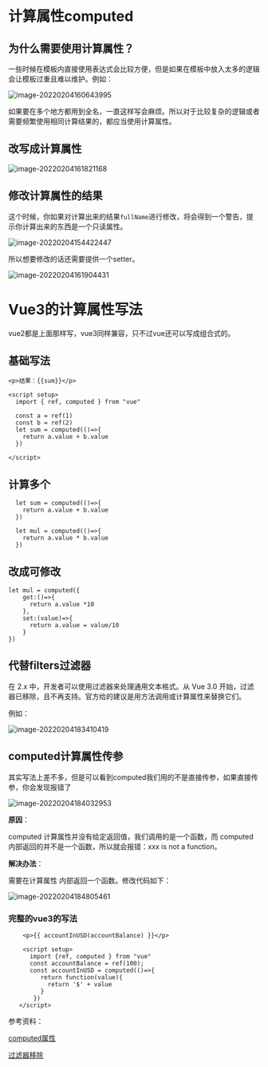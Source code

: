 



# 计算属性computed

## 为什么需要使用计算属性？

一些时候在模板内直接使用表达式会比较方便，但是如果在模板中放入太多的逻辑会让模板过重且难以维护。例如：

![image-20220204160643995](https://gitee.com/Olivivian/PicGoImages/raw/master/img//Typora/typora-user-images/2022/02/04/image-20220204160643995.png)

如果要在多个地方都用到全名，一直这样写会麻烦。所以对于比较复杂的逻辑或者需要频繁使用相同计算结果的，都应当使用计算属性。

## 改写成计算属性

![image-20220204161821168](https://gitee.com/Olivivian/PicGoImages/raw/master/img//Typora/typora-user-images/2022/02/04/image-20220204161821168.png)

## 修改计算属性的结果

这个时候，你如果对计算出来的结果`fullName`进行修改，将会得到一个警告，提示你计算出来的东西是一个只读属性。

![image-20220204154422447](https://gitee.com/Olivivian/PicGoImages/raw/master/img//Typora/typora-user-images/2022/02/04/image-20220204154422447.png)

所以想要修改的话还需要提供一个setter。

![image-20220204161904431](https://gitee.com/Olivivian/PicGoImages/raw/master/img//Typora/typora-user-images/2022/02/04/image-20220204161904431.png)

# Vue3的计算属性写法

vue2都是上面那样写，vue3同样兼容，只不过vue还可以写成组合式的。

## 基础写法

```
<p>结果：{{sum}}</p>
  
<script setup>
  import { ref, computed } from "vue"

  const a = ref(1)
  const b = ref(2)
  let sum = computed(()=>{
    return a.value + b.value
  })

</script>
```



## 计算多个

```
  let sum = computed(()=>{
    return a.value + b.value
  })

  let mul = computed(()=>{
    return a.value * b.value
  })
```



## 改成可修改

```
let mul = computed({
    get:()=>{
      return a.value *10
    },
    set:(value)=>{
      return a.value = value/10
    }
})
```



## 代替filters过滤器

在 2.x 中，开发者可以使用过滤器来处理通用文本格式。从 Vue 3.0 开始，过滤器已移除，且不再支持。官方给的建议是用方法调用或计算属性来替换它们。

例如：

![image-20220204183410419](https://gitee.com/Olivivian/PicGoImages/raw/master/img//Typora/typora-user-images/2022/02/04/image-20220204183410419.png)

## computed计算属性传参

其实写法上差不多，但是可以看到computed我们用的不是直接传参，如果直接传参，你会发现报错了

![image-20220204184032953](https://gitee.com/Olivivian/PicGoImages/raw/master/img//Typora/typora-user-images/2022/02/04/image-20220204184032953.png)

**原因**：

computed 计算属性并没有给定返回值，我们调用的是一个函数，而 computed 内部返回的并不是一个函数，所以就会报错：xxx is not a function。

**解决办法**：

需要在计算属性 内部返回一个函数。修改代码如下：

![image-20220204184805461](https://gitee.com/Olivivian/PicGoImages/raw/master/img//Typora/typora-user-images/2022/02/04/image-20220204184805461.png)

### **完整的vue3的写法**

```
	<p>{{ accountInUSD(accountBalance) }}</p>
	 
	<script setup>
      import {ref, computed } from "vue"
      const accountBalance = ref(100);
      const accountInUSD = computed(()=>{
         return function(value){
           return '$' + value
         }
       })
   </script>
```





参考资料：

[computed属性](https://v3.cn.vuejs.org/api/computed-watch-api.html#computed)

[过滤器移除](https://v3.cn.vuejs.org/guide/migration/filters.html)











































